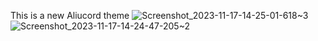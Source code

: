 This is a new Aliucord theme
![Screenshot_2023-11-17-14-25-01-618~3](https://github.com/DepartedPancakes/Ruin-s-Leisure/assets/151233115/2c8260f5-a15b-442a-8fc6-6d28ddcd6094)
![Screenshot_2023-11-17-14-24-47-205~2](https://github.com/DepartedPancakes/Ruin-s-Leisure/assets/151233115/4166f0b8-799d-4eb8-9f22-354f0501d258)
